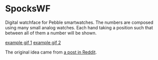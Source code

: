 # SpocksWF
Digital watchface for Pebble smartwatches. The numbers are composed using many small analog watches. Each hand taking a position such that between all of them a number will be shown.

[example gif 1](http://i.imgur.com/tjVGclz.gifv) [example gif 2](http://i.imgur.com/6TVMgfU.gifv)

The original idea came from [a post in Reddit](https://www.reddit.com/r/pebble/comments/363c3r/face_this_is_awesome_is_it_impossible_though/).
